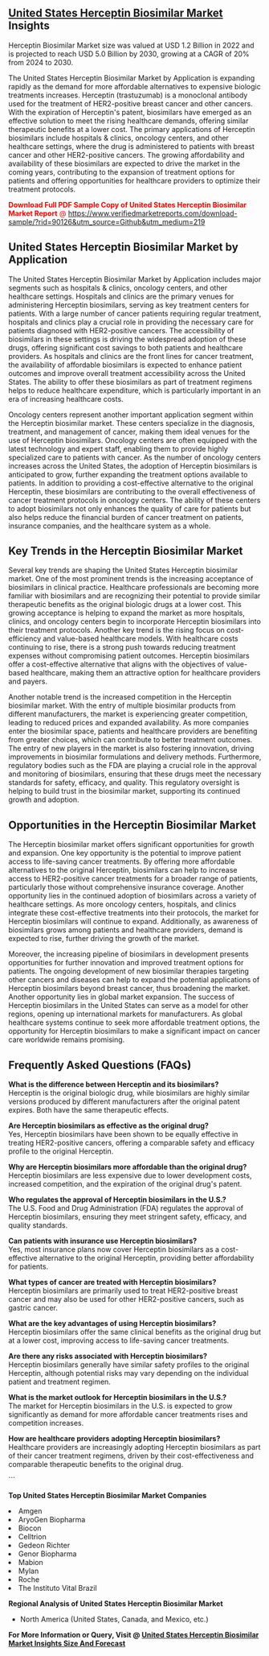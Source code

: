 <h2><a href="https://www.verifiedmarketreports.com/download-sample/?rid=90126&amp;utm_source=Github&amp;utm_medium=219" target="_blank">United States Herceptin Biosimilar Market</a> Insights</h2><p>Herceptin Biosimilar Market size was valued at USD 1.2 Billion in 2022 and is projected to reach USD 5.0 Billion by 2030, growing at a CAGR of 20% from 2024 to 2030.</p><p> <p>The United States Herceptin Biosimilar Market by Application is expanding rapidly as the demand for more affordable alternatives to expensive biologic treatments increases. Herceptin (trastuzumab) is a monoclonal antibody used for the treatment of HER2-positive breast cancer and other cancers. With the expiration of Herceptin's patent, biosimilars have emerged as an effective solution to meet the rising healthcare demands, offering similar therapeutic benefits at a lower cost. The primary applications of Herceptin biosimilars include hospitals & clinics, oncology centers, and other healthcare settings, where the drug is administered to patients with breast cancer and other HER2-positive cancers. The growing affordability and availability of these biosimilars are expected to drive the market in the coming years, contributing to the expansion of treatment options for patients and offering opportunities for healthcare providers to optimize their treatment protocols. <p><span class=""><span style="color: #ff0000;"><strong>Download Full PDF Sample Copy of United States Herceptin Biosimilar Market Report</strong> @ </span><a href="https://www.verifiedmarketreports.com/download-sample/?rid=90126&amp;utm_source=Github&amp;utm_medium=219" target="_blank">https://www.verifiedmarketreports.com/download-sample/?rid=90126&amp;utm_source=Github&amp;utm_medium=219</a></span></p></p> <h2>United States Herceptin Biosimilar Market by Application</h2> <p>The United States Herceptin Biosimilar Market by Application includes major segments such as hospitals & clinics, oncology centers, and other healthcare settings. Hospitals and clinics are the primary venues for administering Herceptin biosimilars, serving as key treatment centers for patients. With a large number of cancer patients requiring regular treatment, hospitals and clinics play a crucial role in providing the necessary care for patients diagnosed with HER2-positive cancers. The accessibility of biosimilars in these settings is driving the widespread adoption of these drugs, offering significant cost savings to both patients and healthcare providers. As hospitals and clinics are the front lines for cancer treatment, the availability of affordable biosimilars is expected to enhance patient outcomes and improve overall treatment accessibility across the United States. The ability to offer these biosimilars as part of treatment regimens helps to reduce healthcare expenditure, which is particularly important in an era of increasing healthcare costs. <p>Oncology centers represent another important application segment within the Herceptin biosimilar market. These centers specialize in the diagnosis, treatment, and management of cancer, making them ideal venues for the use of Herceptin biosimilars. Oncology centers are often equipped with the latest technology and expert staff, enabling them to provide highly specialized care to patients with cancer. As the number of oncology centers increases across the United States, the adoption of Herceptin biosimilars is anticipated to grow, further expanding the treatment options available to patients. In addition to providing a cost-effective alternative to the original Herceptin, these biosimilars are contributing to the overall effectiveness of cancer treatment protocols in oncology centers. The ability of these centers to adopt biosimilars not only enhances the quality of care for patients but also helps reduce the financial burden of cancer treatment on patients, insurance companies, and the healthcare system as a whole.</p> <h2>Key Trends in the Herceptin Biosimilar Market</h2> <p>Several key trends are shaping the United States Herceptin biosimilar market. One of the most prominent trends is the increasing acceptance of biosimilars in clinical practice. Healthcare professionals are becoming more familiar with biosimilars and are recognizing their potential to provide similar therapeutic benefits as the original biologic drugs at a lower cost. This growing acceptance is helping to expand the market as more hospitals, clinics, and oncology centers begin to incorporate Herceptin biosimilars into their treatment protocols. Another key trend is the rising focus on cost-efficiency and value-based healthcare models. With healthcare costs continuing to rise, there is a strong push towards reducing treatment expenses without compromising patient outcomes. Herceptin biosimilars offer a cost-effective alternative that aligns with the objectives of value-based healthcare, making them an attractive option for healthcare providers and payers. <p>Another notable trend is the increased competition in the Herceptin biosimilar market. With the entry of multiple biosimilar products from different manufacturers, the market is experiencing greater competition, leading to reduced prices and expanded availability. As more companies enter the biosimilar space, patients and healthcare providers are benefiting from greater choices, which can contribute to better treatment outcomes. The entry of new players in the market is also fostering innovation, driving improvements in biosimilar formulations and delivery methods. Furthermore, regulatory bodies such as the FDA are playing a crucial role in the approval and monitoring of biosimilars, ensuring that these drugs meet the necessary standards for safety, efficacy, and quality. This regulatory oversight is helping to build trust in the biosimilar market, supporting its continued growth and adoption.</p> <h2>Opportunities in the Herceptin Biosimilar Market</h2> <p>The Herceptin biosimilar market offers significant opportunities for growth and expansion. One key opportunity is the potential to improve patient access to life-saving cancer treatments. By offering more affordable alternatives to the original Herceptin, biosimilars can help to increase access to HER2-positive cancer treatments for a broader range of patients, particularly those without comprehensive insurance coverage. Another opportunity lies in the continued adoption of biosimilars across a variety of healthcare settings. As more oncology centers, hospitals, and clinics integrate these cost-effective treatments into their protocols, the market for Herceptin biosimilars will continue to expand. Additionally, as awareness of biosimilars grows among patients and healthcare providers, demand is expected to rise, further driving the growth of the market. <p>Moreover, the increasing pipeline of biosimilars in development presents opportunities for further innovation and improved treatment options for patients. The ongoing development of new biosimilar therapies targeting other cancers and diseases can help to expand the potential applications of Herceptin biosimilars beyond breast cancer, thus broadening the market. Another opportunity lies in global market expansion. The success of Herceptin biosimilars in the United States can serve as a model for other regions, opening up international markets for manufacturers. As global healthcare systems continue to seek more affordable treatment options, the opportunity for Herceptin biosimilars to make a significant impact on cancer care worldwide remains promising.</p> <h2>Frequently Asked Questions (FAQs)</h2> <p><strong>What is the difference between Herceptin and its biosimilars?</strong><br>Herceptin is the original biologic drug, while biosimilars are highly similar versions produced by different manufacturers after the original patent expires. Both have the same therapeutic effects.</p> <p><strong>Are Herceptin biosimilars as effective as the original drug?</strong><br>Yes, Herceptin biosimilars have been shown to be equally effective in treating HER2-positive cancers, offering a comparable safety and efficacy profile to the original Herceptin.</p> <p><strong>Why are Herceptin biosimilars more affordable than the original drug?</strong><br>Herceptin biosimilars are less expensive due to lower development costs, increased competition, and the expiration of the original drug's patent.</p> <p><strong>Who regulates the approval of Herceptin biosimilars in the U.S.?</strong><br>The U.S. Food and Drug Administration (FDA) regulates the approval of Herceptin biosimilars, ensuring they meet stringent safety, efficacy, and quality standards.</p> <p><strong>Can patients with insurance use Herceptin biosimilars?</strong><br>Yes, most insurance plans now cover Herceptin biosimilars as a cost-effective alternative to the original Herceptin, providing better affordability for patients.</p> <p><strong>What types of cancer are treated with Herceptin biosimilars?</strong><br>Herceptin biosimilars are primarily used to treat HER2-positive breast cancer and may also be used for other HER2-positive cancers, such as gastric cancer.</p> <p><strong>What are the key advantages of using Herceptin biosimilars?</strong><br>Herceptin biosimilars offer the same clinical benefits as the original drug but at a lower cost, improving access to life-saving cancer treatments.</p> <p><strong>Are there any risks associated with Herceptin biosimilars?</strong><br>Herceptin biosimilars generally have similar safety profiles to the original Herceptin, although potential risks may vary depending on the individual patient and treatment regimen.</p> <p><strong>What is the market outlook for Herceptin biosimilars in the U.S.?</strong><br>The market for Herceptin biosimilars in the U.S. is expected to grow significantly as demand for more affordable cancer treatments rises and competition increases.</p> <p><strong>How are healthcare providers adopting Herceptin biosimilars?</strong><br>Healthcare providers are increasingly adopting Herceptin biosimilars as part of their cancer treatment regimens, driven by their cost-effectiveness and comparable therapeutic benefits to the original drug.</p> ```</p><p><strong>Top United States Herceptin Biosimilar Market Companies</strong></p><div data-test-id=""><p><li>Amgen</li><li> AryoGen Biopharma</li><li> Biocon</li><li> Celltrion</li><li> Gedeon Richter</li><li> Genor Biopharma</li><li> Mabion</li><li> Mylan</li><li> Roche</li><li> The Instituto Vital Brazil</li></p><div><strong>Regional Analysis of&nbsp;United States Herceptin Biosimilar Market</strong></div><ul><li dir="ltr"><p dir="ltr">North America&nbsp;(United States, Canada, and Mexico, etc.)</p></li></ul><p><strong>For More Information or Query, Visit @&nbsp;</strong><strong><a href="https://www.verifiedmarketreports.com/product/global-herceptin-biosimilar-market-growth-2019-2024/?utm_source=Github&amp;utm_medium=219" target="_blank">United States Herceptin Biosimilar Market Insights Size And Forecast</a></strong></p></div>
